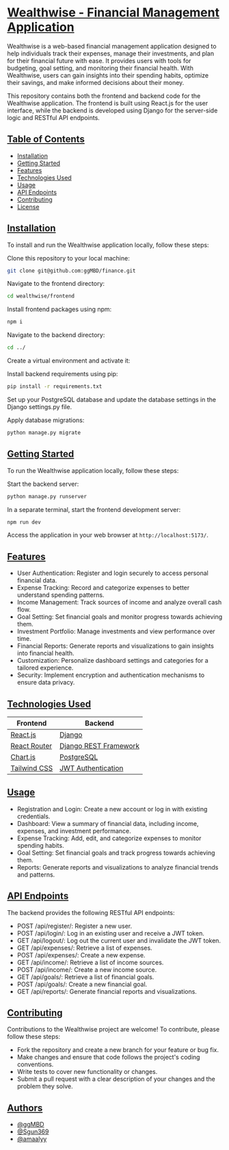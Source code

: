 
# [Wealthwise - Financial Management Application](https://via.placeholder.com/10/00b48a?text=+)
Wealthwise is a web-based financial management application designed to help individuals track their expenses, manage their investments, and plan for their financial future with ease. It provides users with tools for budgeting, goal setting, and monitoring their financial health. With Wealthwise, users can gain insights into their spending habits, optimize their savings, and make informed decisions about their money.

This repository contains both the frontend and backend code for the Wealthwise application. The frontend is built using React.js for the user interface, while the backend is developed using Django for the server-side logic and RESTful API endpoints.

## [Table of Contents](https://via.placeholder.com/10/00b48a?text=+)

* [Installation](#Installation)
* [Getting Started](#Getting-Started)
* [Features](#Features)
* [Technologies Used](#Technologies-Used)
* [Usage](#Usage)
* [API Endpoints](#API-Endpoints)
* [Contributing](#Contributing)
* [License](#License)

## [Installation](https://via.placeholder.com/10/00b48a?text=+)
To install and run the Wealthwise application locally, follow these steps:

Clone this repository to your local machine:

```bash
git clone git@github.com:ggMBD/finance.git
```

Navigate to the frontend directory:

```bash
cd wealthwise/frontend
```

Install frontend packages using npm:
```bash
npm i
```

Navigate to the backend directory:

```bash
cd ../
```

Create a virtual environment and activate it:


Install backend requirements using pip:
```bash
pip install -r requirements.txt
```

Set up your PostgreSQL database and update the database settings in the Django settings.py file.

Apply database migrations:
```bash
python manage.py migrate

```
## [Getting Started](https://via.placeholder.com/10/00b48a?text=+)
To run the Wealthwise application locally, follow these steps:

Start the backend server:
```bash
python manage.py runserver
```
In a separate terminal, start the frontend development server:

```sql
npm run dev
```
Access the application in your web browser at `http://localhost:5173/`.
## [Features](https://via.placeholder.com/10/00b48a?text=+)
* User Authentication: Register and login securely to access personal financial data.
* Expense Tracking: Record and categorize expenses to better understand spending patterns.
* Income Management: Track sources of income and analyze overall cash flow.
* Goal Setting: Set financial goals and monitor progress towards achieving them.
* Investment Portfolio: Manage investments and view performance over time.
* Financial Reports: Generate reports and visualizations to gain insights into financial health.
* Customization: Personalize dashboard settings and categories for a tailored experience.
* Security: Implement encryption and authentication mechanisms to ensure data privacy.

## [Technologies Used](https://via.placeholder.com/10/00b48a?text=+)
| Frontend           | Backend          |   
| ----------------- | ------------------------------------------------------------------ |
| [React.js]() | [Django]() |
| [React Router]() | [Django REST Framework]() |
| [Chart.js]() | [PostgreSQL]() |
| [Tailwind CSS]() | [JWT Authentication]() |

## [Usage](https://via.placeholder.com/10/00b48a?text=+)
* Registration and Login: Create a new account or log in with existing credentials.
* Dashboard: View a summary of financial data, including income, expenses, and investment performance.
* Expense Tracking: Add, edit, and categorize expenses to monitor spending habits.
* Goal Setting: Set financial goals and track progress towards achieving them.
* Reports: Generate reports and visualizations to analyze financial trends and patterns.

## [API Endpoints](https://via.placeholder.com/10/00b48a?text=+)
The backend provides the following RESTful API endpoints:

* POST /api/register/: Register a new user.
* POST /api/login/: Log in an existing user and receive a JWT token.
* GET /api/logout/: Log out the current user and invalidate the JWT token.
* GET /api/expenses/: Retrieve a list of expenses.
* POST /api/expenses/: Create a new expense.
* GET /api/income/: Retrieve a list of income sources.
* POST /api/income/: Create a new income source.
* GET /api/goals/: Retrieve a list of financial goals.
* POST /api/goals/: Create a new financial goal.
* GET /api/reports/: Generate financial reports and visualizations.

## [Contributing](https://via.placeholder.com/10/00b48a?text=+)
Contributions to the Wealthwise project are welcome! To contribute, please follow these steps:

* Fork the repository and create a new branch for your feature or bug fix.
* Make changes and ensure that code follows the project's coding conventions.
* Write tests to cover new functionality or changes.
* Submit a pull request with a clear description of your changes and the problem they solve.

## [Authors](https://via.placeholder.com/10/00b48a?text=+)

- [@ggMBD](https://github.com/ggMBD)
- [@Sgun369](https://github.com/Sgun369)
- [@amaalyy](https://www.github.com/amaalyy)






